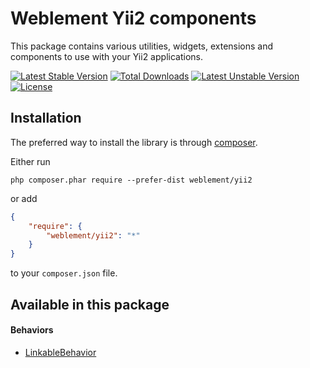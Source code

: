 # Weblement Yii2 components

This package contains various utilities, widgets, extensions and components to use with your Yii2 applications.


[![Latest Stable Version](https://poser.pugx.org/weblement/yii2/v/stable)](https://packagist.org/packages/weblement/yii2) 
[![Total Downloads](https://poser.pugx.org/weblement/yii2/downloads)](https://packagist.org/packages/weblement/yii2) 
[![Latest Unstable Version](https://poser.pugx.org/weblement/yii2/v/unstable)](https://packagist.org/packages/weblement/yii2) 
[![License](https://poser.pugx.org/weblement/yii2/license)](https://packagist.org/packages/weblement/yii2)

## Installation

The preferred way to install the library is through [composer](https://getcomposer.org/download/).

Either run
```
php composer.phar require --prefer-dist weblement/yii2
```

or add
```json
{
    "require": {
        "weblement/yii2": "*"
    }
}
```
to your `composer.json` file.


## Available in this package

#### Behaviors
 - [LinkableBehavior](https://github.com/weblement/yii2/blob/master/docs/LinkableBehavior.md)
